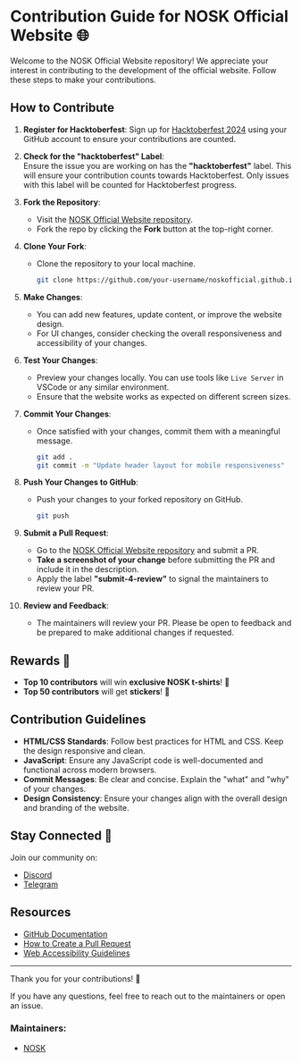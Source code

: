 # Contribution Guide for NOSK Official Website 🌐

Welcome to the NOSK Official Website repository! We appreciate your interest in contributing to the development of the official website. Follow these steps to make your contributions.

## How to Contribute

1. **Register for Hacktoberfest**: Sign up for [Hacktoberfest 2024](https://hacktoberfest.com/) using your GitHub account to ensure your contributions are counted.

2. **Check for the "hacktoberfest" Label**:  
   Ensure the issue you are working on has the **"hacktoberfest"** label. This will ensure your contribution counts towards Hacktoberfest. Only issues with this label will be counted for Hacktoberfest progress.

3. **Fork the Repository**:
   - Visit the [NOSK Official Website repository](https://github.com/noskofficial/noskofficial.github.io).
   - Fork the repo by clicking the **Fork** button at the top-right corner.

4. **Clone Your Fork**:
   - Clone the repository to your local machine.
     ```bash
     git clone https://github.com/your-username/noskofficial.github.io.git
     ```

5. **Make Changes**:
   - You can add new features, update content, or improve the website design.
   - For UI changes, consider checking the overall responsiveness and accessibility of your changes.

6. **Test Your Changes**:
   - Preview your changes locally. You can use tools like `Live Server` in VSCode or any similar environment.
   - Ensure that the website works as expected on different screen sizes.

7. **Commit Your Changes**:
   - Once satisfied with your changes, commit them with a meaningful message.
     ```bash
     git add .
     git commit -m "Update header layout for mobile responsiveness"
     ```

8. **Push Your Changes to GitHub**:
   - Push your changes to your forked repository on GitHub.
     ```bash
     git push
     ```

9. **Submit a Pull Request**:
   - Go to the [NOSK Official Website repository](https://github.com/noskofficial/noskofficial.github.io) and submit a PR.
   - **Take a screenshot of your change** before submitting the PR and include it in the description.
   - Apply the label **"submit-4-review"** to signal the maintainers to review your PR.

10. **Review and Feedback**:
    - The maintainers will review your PR. Please be open to feedback and be prepared to make additional changes if requested.

## Rewards 🎁

- **Top 10 contributors** will win **exclusive NOSK t-shirts**! 👕
- **Top 50 contributors** will get **stickers**! 🎉

## Contribution Guidelines

- **HTML/CSS Standards**: Follow best practices for HTML and CSS. Keep the design responsive and clean.
- **JavaScript**: Ensure any JavaScript code is well-documented and functional across modern browsers.
- **Commit Messages**: Be clear and concise. Explain the "what" and "why" of your changes.
- **Design Consistency**: Ensure your changes align with the overall design and branding of the website.

## Stay Connected 💬

Join our community on:
- [Discord](https://discord.gg/ryUf3jjFJ6)
- [Telegram](https://t.me/noskgroup)

## Resources

- [GitHub Documentation](https://docs.github.com/en)
- [How to Create a Pull Request](https://opensource.com/article/19/7/create-pull-request-github)
- [Web Accessibility Guidelines](https://www.w3.org/WAI/WCAG21/quickref/)

---

Thank you for your contributions! 🙌

If you have any questions, feel free to reach out to the maintainers or open an issue.

### Maintainers:
- [NOSK](mailto:nosk@ncit.edu.np)


